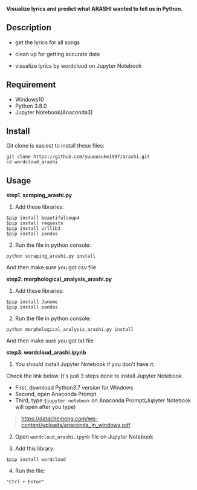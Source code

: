 **Visualize lyrics and predict what ARASHI wanted to tell us in Python.**

## Description
* get the lyrics for all songs

* clean up for getting accurate date

* visualize lyrics by wordcloud on Jupyter Notebook

## Requirement
* Windows10
* Python 3.8.0
* Jupyter Notebook(Anaconda3)

## Install
Git clone is easiest to install these files:
```
git clone https://github.com/yuuuusuke1997/arashi.git
cd wordcloud_arashi
```

## Usage
**step1. scraping_arashi.py**

1. Add these libraries:
```
$pip install beautifulsoup4
$pip install requests
$pip install urllib3
$pip install pandas
```

2. Run the file in python console:
```
python scraping_arashi.py install
```

And then make sure you got csv file

**step2. morphological_analysis_arashi.py**

1. Add these libraries:
```
$pip install Janome
$pip install pandas
```

2. Run the file in python console:
```
python morphological_analysis_arashi.py install
```

And then make sure you got txt file

**step3. wordcloud_arashi.ipynb**

1. You should install Jupyter Notebook if you don't have it:

Check the link below. It's just 3 steps done to install Jupyter Notebook.
* First, download Python3.7 version for Windows
* Second, open Anaconda Prompt
* Third, type `$jupyter notebook` on Anaconda Prompt(Jupyter Notebook will open after you type)
> https://datachemeng.com/wp-content/uploads/anaconda_jn_windows.pdf

2. Open `wordcloud_arashi.ipynb` file on Jupyter Notebook

3. Add this library:
```
$pip install wordcloud
```

4. Run the file:

`"Ctrl + Enter"`
